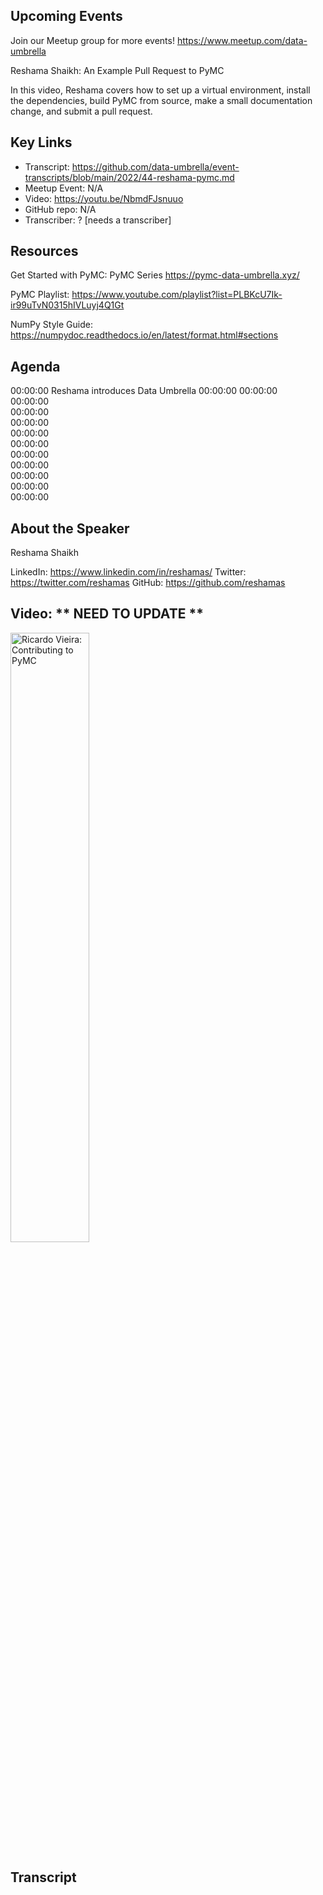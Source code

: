 
## Upcoming Events
Join our Meetup group for more events!
https://www.meetup.com/data-umbrella

Reshama Shaikh: An Example Pull Request to PyMC

In this video, Reshama covers how to set up a virtual environment, install the dependencies, build PyMC from source, make a small documentation change, and submit a pull request.

## Key Links
- Transcript: https://github.com/data-umbrella/event-transcripts/blob/main/2022/44-reshama-pymc.md
- Meetup Event: N/A
- Video: https://youtu.be/NbmdFJsnuuo
- GitHub repo: N/A
- Transcriber:  ? [needs a transcriber]

## Resources
Get Started with PyMC: PyMC Series
https://pymc-data-umbrella.xyz/

PyMC Playlist:
https://www.youtube.com/playlist?list=PLBKcU7Ik-ir99uTvN0315hIVLuyj4Q1Gt

NumPy Style Guide:
https://numpydoc.readthedocs.io/en/latest/format.html#sections


## Agenda
00:00:00 Reshama introduces Data Umbrella
00:00:00 
00:00:00  
00:00:00  
00:00:00  
00:00:00  
00:00:00  
00:00:00   
00:00:00  
00:00:00  
00:00:00  
00:00:00  
00:00:00  

 

## About the Speaker
Reshama Shaikh

LinkedIn: https://www.linkedin.com/in/reshamas/
Twitter: https://twitter.com/reshamas
GitHub: https://github.com/reshamas


## Video: ** NEED TO UPDATE **

<a href="http://www.youtube.com/watch?feature=player_embedded&v=Iq0dY5hU4D4" target="_blank"><img src="http://img.youtube.com/vi/Iq0dY5hU4D4/0.jpg"
alt="Ricardo Vieira: Contributing to PyMC" width="50%" /></a>

## Transcript
